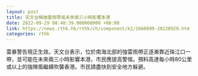 ```yaml
---
layout: post
title: 天文台稱強雷雨帶或未來兩三小時影響本港
date: 2022-09-29 08:48:39.000000000 +08:00
link: https://news.rthk.hk/rthk/ch/component/k2/1668899-20220929.htm
categories: rthk
---
```


雷暴警告現正生效。天文台表示，位於南海北部的強雷雨帶正逐漸靠近珠江口一帶，並可能在未來兩三小時影響本港，市民應提高警惕。預料高達每小時80公里或以上的強陣風繼續吹襲香港。市民請盡快到安全地方躲避。
